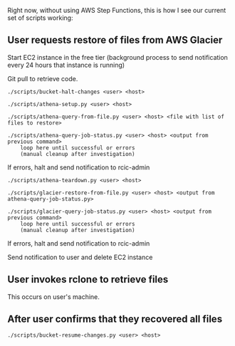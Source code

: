 Right now, without using AWS Step Functions, this is how I see our current set of scripts working:

## User requests restore of files from AWS Glacier

Start EC2 instance in the free tier
	(background process to send notification every 24 hours that instance is running)

Git pull to retrieve code.
```
./scripts/bucket-halt-changes <user> <host>

./scripts/athena-setup.py <user> <host>

./scripts/athena-query-from-file.py <user> <host> <file with list of files to restore>

./scripts/athena-query-job-status.py <user> <host> <output from previous command>
	loop here until successful or errors
	(manual cleanup after investigation)
```
If errors, halt and send notification to rcic-admin
```
./scripts/athena-teardown.py <user> <host>

./scripts/glacier-restore-from-file.py <user> <host> <output from athena-query-job-status.py>

./scripts/glacier-query-job-status.py <user> <host> <output from previous command>
	loop here until successful or errors
	(manual cleanup after investigation)
```
If errors, halt and send notification to rcic-admin

Send notification to user and delete EC2 instance


## User invokes rclone to retrieve files

This occurs on user's machine.


## After user confirms that they recovered all files
```
./scripts/bucket-resume-changes.py <user> <host>
```
